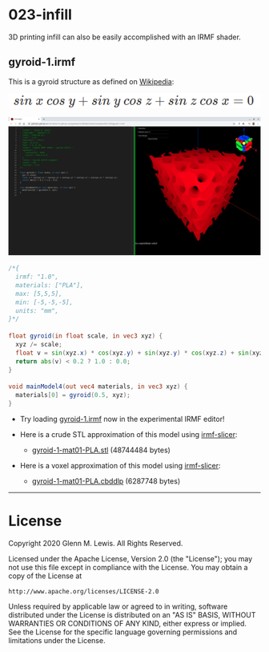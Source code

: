 # 023-infill

3D printing infill can also be easily accomplished with an IRMF shader.

## gyroid-1.irmf

This is a gyroid structure as defined on [Wikipedia](https://en.wikipedia.org/wiki/Gyroid):

![sin x cos y + sin y cos z + sin z cos x = 0](gyroid-equation.png)

![gyroid-1.png](gyroid-1.png)

```glsl
/*{
  irmf: "1.0",
  materials: ["PLA"],
  max: [5,5,5],
  min: [-5,-5,-5],
  units: "mm",
}*/

float gyroid(in float scale, in vec3 xyz) {
  xyz /= scale;
  float v = sin(xyz.x) * cos(xyz.y) + sin(xyz.y) * cos(xyz.z) + sin(xyz.z) * cos(xyz.x);
  return abs(v) < 0.2 ? 1.0 : 0.0;
}

void mainModel4(out vec4 materials, in vec3 xyz) {
  materials[0] = gyroid(0.5, xyz);
}
```

* Try loading [gyroid-1.irmf](https://gmlewis.github.io/irmf-editor/?s=github.com/gmlewis/irmf/blob/master/examples/023-infill/gyroid-1.irmf) now in the experimental IRMF editor!

* Here is a crude STL approximation of this model
  using [irmf-slicer](https://github.com/gmlewis/irmf-slicer):
  - [gyroid-1-mat01-PLA.stl](gyroid-1-mat01-PLA.stl) (48744484 bytes)

* Here is a voxel approximation of this model
  using [irmf-slicer](https://github.com/gmlewis/irmf-slicer):
  - [gyroid-1-mat01-PLA.cbddlp](gyroid-1-mat01-PLA.cbddlp) (6287748 bytes)

----------------------------------------------------------------------

# License

Copyright 2020 Glenn M. Lewis. All Rights Reserved.

Licensed under the Apache License, Version 2.0 (the "License");
you may not use this file except in compliance with the License.
You may obtain a copy of the License at

    http://www.apache.org/licenses/LICENSE-2.0

Unless required by applicable law or agreed to in writing, software
distributed under the License is distributed on an "AS IS" BASIS,
WITHOUT WARRANTIES OR CONDITIONS OF ANY KIND, either express or implied.
See the License for the specific language governing permissions and
limitations under the License.
